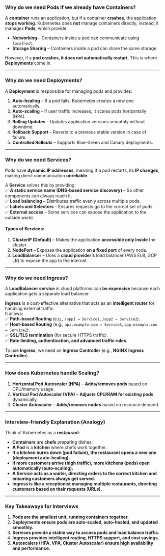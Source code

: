 ### **Why do we need Pods if we already have Containers?**  
A **container** runs an application, but if a container **crashes**, the application **stops working**. Kubernetes does **not** manage containers directly; instead, it manages **Pods**, which provide:  
- **Networking** – Containers inside a pod can communicate using `localhost`.  
- **Storage Sharing** – Containers inside a pod can share the same storage.  

However, if a **pod crashes, it does not automatically restart**. This is where **Deployments** come in.  

---

### **Why do we need Deployments?**  
A **Deployment** is responsible for managing pods and provides:  
1. **Auto-healing** – If a pod fails, Kubernetes creates a new one automatically.  
2. **Auto-scaling** – If user traffic increases, it scales pods horizontally (HPA).  
3. **Rolling Updates** – Updates application versions smoothly without downtime.  
4. **Rollback Support** – Reverts to a previous stable version in case of failure.  
5. **Controlled Rollouts** – Supports Blue-Green and Canary deployments.  

---

### **Why do we need Services?**  
Pods have **dynamic IP addresses**, meaning if a pod restarts, its **IP changes**, making direct communication **unreliable**.  

A **Service** solves this by providing:  
✅ **A static service name (DNS-based service discovery)** – So other components can always reach it.  
✅ **Load balancing** – Distributes traffic evenly across multiple pods.  
✅ **Labels and Selectors** – Ensures requests go to the correct set of pods.  
✅ **External access** – Some services can expose the application to the outside world.  

#### **Types of Services:**  
1. **ClusterIP (Default)** – Makes the application **accessible only inside** the cluster.  
2. **NodePort** – Exposes the application **on a fixed port** of every node.  
3. **LoadBalancer** – Uses a **cloud provider’s** load balancer (AWS ELB, GCP LB) to expose the app to the internet.  

---

### **Why do we need Ingress?**  
A **LoadBalancer service** in cloud platforms can **be expensive** because each application gets a separate load balancer.  

**Ingress** is a cost-effective alternative that acts as an **intelligent router** for handling external traffic.  
It allows:  
✅ **Path-based Routing** (e.g., `/app1 → Service1`, `/app2 → Service2`).  
✅ **Host-based Routing** (e.g., `api.example.com → Service1`, `app.example.com → Service2`).  
✅ **SSL/TLS termination** (for secure HTTPS traffic).  
✅ **Rate limiting, authentication, and advanced traffic rules**.  

To use **Ingress**, we need an **Ingress Controller** (e.g., **NGINX Ingress Controller**).  

---

### **How does Kubernetes handle Scaling?**  
1. **Horizontal Pod Autoscaler (HPA)** – **Adds/removes pods** based on CPU/memory usage.  
2. **Vertical Pod Autoscaler (VPA)** – **Adjusts CPU/RAM for existing pods** dynamically.  
3. **Cluster Autoscaler** – **Adds/removes nodes** based on resource demand.  

---

### **Interview-friendly Explanation (Analogy)**  
Think of Kubernetes as a **restaurant**:  
- **Containers** are **chefs** preparing dishes.  
- **A Pod** is a **kitchen** where chefs work together.  
- **If a kitchen burns down (pod failure), the restaurant opens a new one (deployment auto-healing).**  
- **If more customers arrive (high traffic), more kitchens (pods) open automatically (auto-scaling).**  
- **A Service acts as a waiter, directing orders to the correct kitchen and ensuring customers always get served.**  
- **Ingress is like a receptionist managing multiple restaurants, directing customers based on their requests (URLs).**  

---

### **Key Takeaways for Interviews**  
1. **Pods are the smallest unit, running containers together.**  
2. **Deployments ensure pods are auto-scaled, auto-healed, and updated smoothly.**  
3. **Services provide a stable way to access pods and load balance traffic.**  
4. **Ingress provides intelligent routing, HTTPS support, and cost savings.**  
5. **Autoscalers (HPA, VPA, Cluster Autoscaler) ensure high availability and performance.**  

